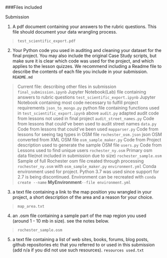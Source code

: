 ###Files included

Submission

1. A pdf document containing your answers to the rubric questions. This file should document your data wrangling process.
>  `test_scientific_export.pdf`
2. Your Python code you used in auditing and cleaning your dataset for the final project. You may also include the original Case Study scripts, but make sure it is clear which code was used for the project, and which applies to the lesson quizzes. We recommend including a Readme file to describe the contents of each file you include in your submission.
`README.md`
> Current file: describing other files in submission
`final_submission.ipynb`
> Jupyter Notebook(Lab) file containing answers to rubric questions
`test_scientific_export.ipynb`
> Jupyter Notebook containing most code necessary to fulfill project requirements
`json_to_mongo.py`
> python file containing functions used in `test_scientific_export.ipynb` above
`audit.py`
> adapted audit code from lessons not used in final project
`audit_street_names.py`
> Code from lessons that could've been used to audit street names
`data.py`
> Code from lessons that could've been used 
`mapparser.py`
> Code from lessons for seeing tag types in OSM file
`rochester_osm.json`
> json OSM converted from XML OSM file
`osm_sample_maker.py`
> Code from Project description used to generate the sample OSM file
`users.py`
> Code from Lessons used to find unique users
`rochester_ny.osm`
> Primary osm data file(not included in submission due to size)
`rochester_sample.osm`
>  Sample of full Rochester osm file created through processing `rochester_ny.osm` with `osm_sample_maker.py`
`environment.yml`
> Conda environment used for project. Python 3.7 was used since support for 2.7 is being discontinued. Environment can be recreated with `conda create --name` **MyEnvironment**`--file environment.yml`
3. a text file containing a link to the map position you wrangled in your project, a short description of the area and a reason for your choice.
> `map_area.txt`
4. an .osm file containing a sample part of the map region you used (around 1 - 10 mb in size). see the notes below.
> `rochester_sample.osm`
5. a text file containing a list of web sites, books, forums, blog posts, github repositories etc that you referred to or used in this submission (add n/a if you did not use such resources).
`resources used.txt`